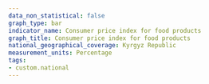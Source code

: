 ```yaml
---
data_non_statistical: false
graph_type: bar
indicator_name: Consumer price index for food products
graph_title: Consumer price index for food products
national_geographical_coverage: Kyrgyz Republic
measurement_units: Percentage
tags:
- custom.national
---
```

